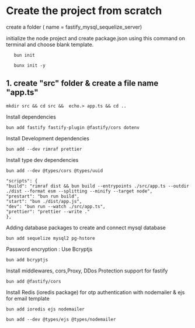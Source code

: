 # Create the project from scratch

<p>
create a folder ( name = fastify_mysql_sequelize_server)
</p>

<p>
initialize the node project and create package.json using this command on terminal and choose blank template.
</p>     
<p>

       bun init

</p>
       
       bunx init -y
</p>
<h2>
1. create "src" folder & create a file name "app.ts"
</h2>
<p>

    mkdir src && cd src &&  echo.> app.ts && cd ..

</p>

<p>
    Install dependencies
</p>

    bun add fastify fastify-plugin @fastify/cors dotenv

<p>

<p>
    Install Development dependencies
</p>
</p>

    bun add --dev rimraf prettier

<p>
<p>
    Install type dev dependencies
</p>
</p>

    bun add --dev @types/cors @types/uuid

<p>

<p>

    "scripts": {
    "build": "rimraf dist && bun build --entrypoints ./src/app.ts --outdir ./dist --format esm --splitting --minify --target node",
    "prestart": "bun run build",
    "start": "bun ./dist/app.js",
    "dev": "bun run --watch ./src/app.ts",
    "prettier": "prettier --write ."
    },

</p>

<p>Adding database packages to create and connect mysql database
</p>

<p>
    
    bun add sequelize mysql2 pg-hstore

</p>

<p>Password encryption : Use Bcryptjs </p>

<p>

    bun add bcryptjs

</p>

<p>Install middlewares, cors,Proxy, DDos Protection support for fastify </p>

<p>

    bun add @fastify/cors

</p>

<p>Install Redis (ioredis package) for otp authentication with nodemailer & ejs for email template </p>

<p>

    bun add ioredis ejs nodemailer

</p>

<p>

    bun add --dev @types/ejs @types/nodemailer

</p>
